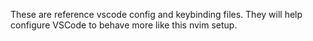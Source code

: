These are reference vscode config and keybinding files. They will help configure VSCode to behave more like this nvim setup.
